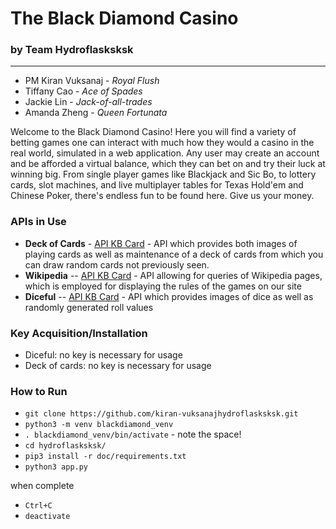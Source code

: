 # The Black Diamond Casino
### by Team Hydroflasksksk
___
- PM Kiran Vuksanaj - _Royal Flush_
- Tiffany Cao - _Ace of Spades_
- Jackie Lin - _Jack-of-all-trades_
- Amanda Zheng - _Queen Fortunata_

Welcome to the Black Diamond Casino! Here you will find a variety of betting games one can interact with much how they would a casino in the real world, simulated in a web application. Any user may create an account and be afforded a virtual balance, which they can bet on and try their luck at winning big. From single player games like Blackjack and Sic Bo, to lottery cards, slot machines, and live multiplayer tables for Texas Hold'em and Chinese Poker, there's endless fun to be found here. Give us your money.

### APIs in Use
- **Deck of Cards** - [API KB Card](https://docs.google.com/document/d/1oCJhl-NoNNpekMLd4C4jBXhpL9xvm6ZrVIdfoqbq-Vc/) - API which provides both images of playing cards as well as maintenance of a deck of cards from which you can draw random cards not previously seen.
- **Wikipedia** -- [API KB Card](https://docs.google.com/document/d/1KNf_h_Rysiftc88uZNZO4LMpAyQprUTSj-eg5CMz9a8/) - API allowing for queries of Wikipedia pages, which is employed for displaying the rules of the games on our site
- **Diceful** -- [API KB Card](https://docs.google.com/document/d/1pvPPwTMcXs1OyTqh5QbucGXou4OOnOis5HjtIT90W5w/) - API which provides images of dice as well as randomly generated roll values

### Key Acquisition/Installation
<!-- TODO: KEY ACQUISITION/INSTALLATION INSTRUCTIONS-->
- Diceful: no key is necessary for usage
- Deck of cards: no key is necessary for usage

### How to Run
<!-- TODO: add details!!! -->
- `git clone https://github.com/kiran-vuksanajhydroflasksksk.git`
- `python3 -m venv blackdiamond_venv`
- `. blackdiamond_venv/bin/activate` - note the space!
- `cd hydroflasksksk/`
- `pip3 install -r doc/requirements.txt`
- `python3 app.py`

when complete
- `Ctrl+C`
- `deactivate`
